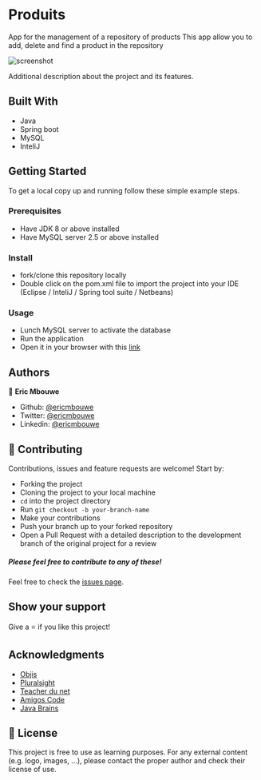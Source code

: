 # Produits
App for the management of a repository of products
This app allow you to add, delete and find a product in the repository

![screenshot](./images/screenshot.PNG)

Additional description about the project and its features.

## Built With
- Java
- Spring boot
- MySQL
- InteliJ

## Getting Started

To get a local copy up and running follow these simple example steps.

### Prerequisites

- Have JDK 8 or above installed
- Have MySQL server 2.5 or above installed

### Install

- fork/clone this repository locally
- Double click on the pom.xml file to import the project into your IDE (Eclipse / InteliJ / Spring tool suite / Netbeans)

### Usage

- Lunch MySQL server to activate the database
- Run the application
- Open it in your browser with this [link](http://localhost:8080/produits) 

## Authors

👤 **Eric Mbouwe**

- Github: [@ericmbouwe](https://github.com/ericmbouwe)
- Twitter: [@ericmbouwe](https://twitter.com/ericmbouwe)
- Linkedin: [@ericmbouwe](https://www.linkedin.com/in/ericmbouwe/)

## 🤝 Contributing

Contributions, issues and feature requests are welcome! Start by:

* Forking the project
* Cloning the project to your local machine
* `cd` into the project directory
* Run `git checkout -b your-branch-name`
* Make your contributions
* Push your branch up to your forked repository
* Open a Pull Request with a detailed description to the development branch of the original project for a review

##### Please feel free to contribute to any of these!

Feel free to check the [issues page](https://github.com/EricMbouwe/issues).

## Show your support

Give a ⭐️ if you like this project!

## Acknowledgments

- [Objis](http://objis.com/)
- [Pluralsight](https://www.pluralsight.com/)
- [Teacher du net](http://www.teachersdunet.com/)
- [Amigos Code](https://amigoscode.com/)
- [Java Brains](https://javabrains.io/)

## 📝 License

This project is free to use as learning purposes. For any external content (e.g. logo, images, ...), please contact the proper author and check their license of use.
